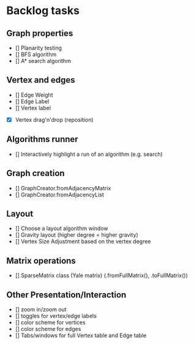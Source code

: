 # Backlog tasks

## Graph properties

- [] Planarity testing
- [] BFS algorithm
- [] A* search algorithm

## Vertex and edges

- [] Edge Weight
- [] Edge Label
- [] Vertex label
- [x] Vertex drag'n'drop (reposition)

## Algorithms runner

- [] Interactively highlight a run of an algorithm (e.g. search)

## Graph creation

- [] GraphCreator.fromAdjacencyMatrix
- [] GraphCreator.fromAdjacencyList

## Layout

- [] Choose a layout algorithm window
- [] Gravity layout (higher degree = higher gravity)
- [] Vertex Size Adjustment based on the vertex degree

## Matrix operations

- [] SparseMatrix class (Yale matrix) (.fromFullMatrix(), .toFullMatrix())

## Other Presentation/Interaction

- [] zoom in/zoom out
- [] toggles for vertex/edge labels
- [] color scheme for vertices
- [] color scheme for edges
- [] Tabs/windows for full Vertex table and Edge table

